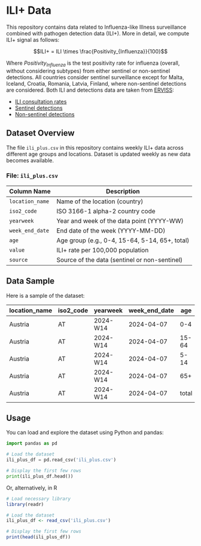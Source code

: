 # ILI+ Data

This repository contains data related to Influenza-like Illness surveillance combined with pathogen detection data (ILI+). More in detail, we compute ILI+ signal as follows:

$$ILI+ = ILI \times \frac{Positivity_{Influenza}}{100}$$

Where $Positivity_{Influenza}$ is the test positivity rate for influenza (overall, without considering subtypes) from either sentinel or non-sentinel detections. All countries consider sentinel surveillance except for Malta, Iceland, Croatia, Romania, Latvia, Finland, where non-sentinel detections are considered. Both ILI and detections data are taken from [ERVISS](https://erviss.org/): 
- [ILI consultation rates](https://github.com/EU-ECDC/Respiratory_viruses_weekly_data/blob/main/data/ILIARIRates.csv)
- [Sentinel detections](https://github.com/EU-ECDC/Respiratory_viruses_weekly_data/blob/main/data/sentinelTestsDetectionsPositivity.csv)
- [Non-sentinel detections](https://github.com/EU-ECDC/Respiratory_viruses_weekly_data/blob/main/data/nonSentinelTestsDetections.csv)


## Dataset Overview

The file `ili_plus.csv` in this repository contains weekly ILI+ data across different age groups and locations. Dataset is updated weekly as new data becomes available.

### File: `ili_plus.csv`

| Column Name   | Description                             |
|---------------|-----------------------------------------|
| `location_name` | Name of the location (country)          |
| `iso2_code`   | ISO 3166-1 alpha-2 country code         |
| `yearweek`    | Year and week of the data point (YYYY-WW)|
| `week_end_date`| End date of the week (YYYY-MM-DD)       |
| `age`         | Age group (e.g., 0-4, 15-64, 5-14, 65+, total)|
| `value`       | ILI+ rate per 100,000 population          |
| `source`      | Source of the data (sentinel or non-sentinel)                       |

## Data Sample

Here is a sample of the dataset:

| location_name | iso2_code | yearweek | week_end_date | age   | value      | source  |
|---------------|-----------|----------|---------------|-------|------------|---------|
| Austria       | AT        | 2024-W14 | 2024-04-07    | 0-4   | 0.000000   | sentinel|
| Austria       | AT        | 2024-W14 | 2024-04-07    | 15-64 | 145.060920 | sentinel|
| Austria       | AT        | 2024-W14 | 2024-04-07    | 5-14  | 156.486207 | sentinel|
| Austria       | AT        | 2024-W14 | 2024-04-07    | 65+   | 68.945977  | sentinel|
| Austria       | AT        | 2024-W14 | 2024-04-07    | total | 121.703448 | sentinel|


## Usage

You can load and explore the dataset using Python and pandas:

```python
import pandas as pd

# Load the dataset
ili_plus_df = pd.read_csv('ili_plus.csv')

# Display the first few rows
print(ili_plus_df.head())
```
Or, alternatively, in R

```R
# Load necessary library
library(readr)

# Load the dataset
ili_plus_df <- read_csv('ili_plus.csv')

# Display the first few rows
print(head(ili_plus_df))
```